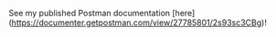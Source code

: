 See my published Postman documentation [here] (https://documenter.getpostman.com/view/27785801/2s93sc3CBg)!